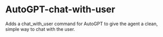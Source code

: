 # AutoGPT-chat-with-user
Adds a chat_with_user command for AutoGPT to give the agent a clean, simple way to chat with the user.
